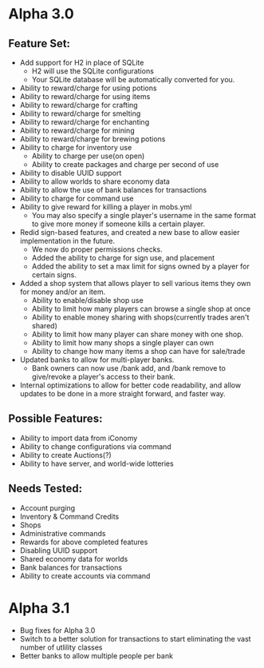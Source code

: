 Alpha 3.0
============
Feature Set:
----------

* Add support for H2 in place of SQLite
  * H2 will use the SQLite configurations
  * Your SQLite database will be automatically converted for you.
* Ability to reward/charge for using potions
* Ability to reward/charge for using items
* Ability to reward/charge for crafting
* Ability to reward/charge for smelting
* Ability to reward/charge for enchanting
* Ability to reward/charge for mining
* Ability to reward/charge for brewing potions
* Ability to charge for inventory use
  * Ability to charge per use(on open)
  * Ability to create packages and charge per second of use
* Ability to disable UUID support
* Ability to allow worlds to share economy data
* Ability to allow the use of bank balances for transactions
* Ability to charge for command use
* Ability to give reward for killing a player in mobs.yml
  * You may also specify a single player's username in the same format to
  give more money if someone kills a certain player.
* Redid sign-based features, and created a new base to allow easier implementation in the future.
  * We now do proper permissions checks.
  * Added the ability to charge for sign use, and placement
  * Added the ability to set a max limit for signs owned by a player for certain signs.
* Added a shop system that allows player to sell various items they own for money and/or an item.
  * Ability to enable/disable shop use
  * Ability to limit how many players can browse a single shop at once
  * Ability to enable money sharing with shops(currently trades aren't shared)
  * Ability to limit how many player can share money with one shop.
  * Ability to limit how many shops a single player can own
  * Ability to change how many items a shop can have for sale/trade
* Updated banks to allow for multi-player banks.
  * Bank owners can now use /bank add, and /bank remove to give/revoke a player's access to their bank.
* Internal optimizations to allow for better code readability, and allow updates to be done in a more straight forward, and faster way.

Possible Features:
-----------------
* Ability to import data from iConomy
* Ability to change configurations via command
* Ability to create Auctions(?)
* Ability to have server, and world-wide lotteries

Needs Tested:
-------------
* Account purging
* Inventory & Command Credits
* Shops
* Administrative commands
* Rewards for above completed features
* Disabling UUID support
* Shared economy data for worlds
* Bank balances for transactions
* Ability to create accounts via command


Alpha 3.1
================

* Bug fixes for Alpha 3.0
* Switch to a better solution for transactions to start eliminating the vast number of utlility classes
* Better banks to allow multiple people per bank
